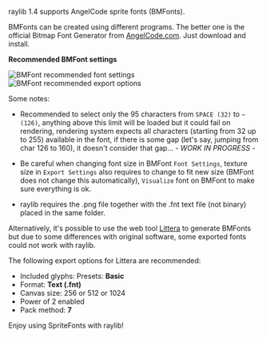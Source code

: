 raylib 1.4 supports AngelCode sprite fonts (BMFonts).

BMFonts can be created using different programs. The better one is the official Bitmap Font Generator from [AngelCode.com](http://www.angelcode.com/products/bmfont/). Just download and install.

**Recommended BMFont settings**

![BMFont recommended font settings](https://github.com/raysan5/raylib/blob/gh-pages/img/BMFont_font_settings.png) ![BMFont recommended export options](https://github.com/raysan5/raylib/blob/gh-pages/img/BMFont_export_options.png)

Some notes:
 - Recommended to select only the 95 characters from `SPACE (32)` to `~ (126)`, anything above this limit will be loaded but it could fail on rendering, rendering system expects all characters (starting from 32 up to 255) available in the font, if there is some gap (let's say, jumping from char 126 to 160), it doesn't consider that gap...  *- WORK IN PROGRESS -*
 - Be careful when changing font size in BMFont `Font Settings`, texture size in `Export Settings` also requires to change to fit new size (BMFont does not change this automatically), `Visualize` font on BMFont to make sure everything is ok.

 - raylib requires the .png file together with the .fnt text file (not binary) placed in the same folder.

Alternatively, it's possible to use the web tool [Littera](http://kvazars.com/littera/) to generate BMFonts but due to some differences with original software, some exported fonts could not work with raylib.

The following export options for Littera are recommended:

* Included glyphs: Presets: **Basic**
* Format: **Text (.fnt)**
* Canvas size: 256 or 512 or 1024
* Power of 2 enabled
* Pack method: **7**

Enjoy using SpriteFonts with raylib!